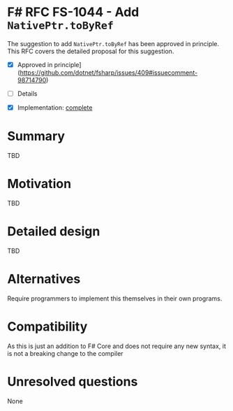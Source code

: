 # F# RFC FS-1044 - Add ``NativePtr.toByRef``

The suggestion to add ``NativePtr.toByRef`` has been approved in principle.
This RFC covers the detailed proposal for this suggestion.

* [x] Approved in principle](https://github.com/dotnet/fsharp/issues/409#issuecomment-98714790)
* [ ] Details
* [X] Implementation: [complete](https://github.com/dotnet/fsharp/pull/3691)


# Summary
[summary]: #summary

TBD

# Motivation
[motivation]: #motivation

TBD

# Detailed design
[design]: #detailed-design

TBD

# Alternatives
[alternatives]: #alternatives

Require programmers to implement this themselves in their own programs.

# Compatibility
[compatibility]: #compatibility

As this is just an addition to F# Core and does not require any new syntax, it is not a breaking change to the compiler


# Unresolved questions
[unresolved]: #unresolved-questions

None

